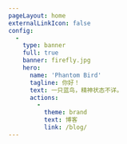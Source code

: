 ```yaml
---
pageLayout: home
externalLinkIcon: false
config:
  -
    type: banner
    full: true
    banner: firefly.jpg
    hero:
      name: 'Phantom Bird'
      tagline: 你好！
      text: 一只蓝鸟，精神状态不详。
      actions:
        -
          theme: brand
          text: 博客
          link: /blog/
---
```

